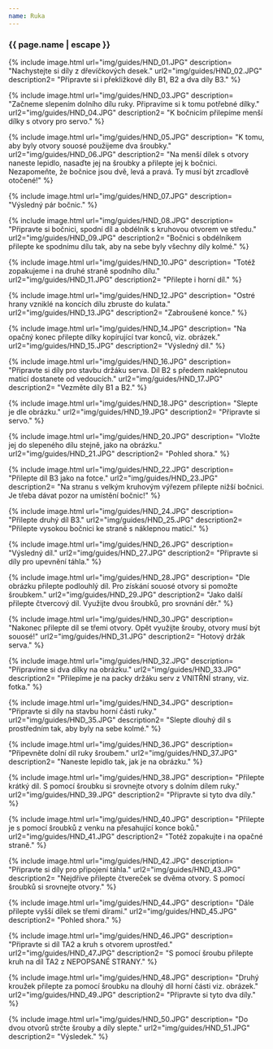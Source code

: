 ```yaml
---
name: Ruka
---
```

### {{ page.name | escape }}

{% include image.html 
    url="img/guides/HND_01.JPG" 
    description=
        "Nachystejte si díly z dřevíčkových desek." 
    url2="img/guides/HND_02.JPG" 
    description2=
        "Připravte si i překližkové díly B1, B2 a dva díly B3." 
%}

 {% include image.html 
    url="img/guides/HND_03.JPG" 
    description=
        "Začneme slepením dolního dílu ruky. Připravíme si k tomu potřebné dílky." 
    url2="img/guides/HND_04.JPG" 
    description2=
        "K bočnicím přilepíme menší dílky s otvory pro servo." 
%}

{% include image.html 
    url="img/guides/HND_05.JPG" 
    description=
        "K tomu, aby byly otvory souosé použijeme dva šroubky."
    url2="img/guides/HND_06.JPG" 
    description2=
        "Na menší dílek s otvory naneste lepidlo, nasaďte jej na šroubky a přilepte jej k bočnici. Nezapomeňte, že bočnice jsou dvě, levá a pravá. Ty musí být zrcadlově otočené!" 
 %}

 {% include image.html 
    url="img/guides/HND_07.JPG" 
    description=
        "Výsledný pár bočnic."
 %}

{% include image.html 
    url="img/guides/HND_08.JPG" 
    description=
        "Připravte si bočnici, spodní díl a obdélník s kruhovou otvorem ve středu."
    url2="img/guides/HND_09.JPG" 
    description2=
        "Bočnici s obdélníkem přilepte ke spodnímu dílu tak, aby na sebe byly všechny díly kolmé." 
 %}

 {% include image.html 
    url="img/guides/HND_10.JPG" 
    description=
        "Totéž zopakujeme i na druhé straně spodního dílu."
    url2="img/guides/HND_11.JPG" 
    description2=
        "Přilepte i horní díl." 
 %}

  {% include image.html 
    url="img/guides/HND_12.JPG" 
    description=
        "Ostré hrany vzniklé na koncích dílu zbruste do kulata."
    url2="img/guides/HND_13.JPG" 
    description2=
        "Zabroušené konce." 
 %}

 {% include image.html 
    url="img/guides/HND_14.JPG" 
    description=
        "Na opačný konec přilepte dílky kopírující tvar konců, viz. obrázek."
    url2="img/guides/HND_15.JPG" 
    description2=
        "Výsledný díl." 
 %}

{% include image.html 
    url="img/guides/HND_16.JPG" 
    description=
        "Připravte si díly pro stavbu držáku serva. Díl B2 s předem naklepnutou maticí dostanete od vedoucích."
    url2="img/guides/HND_17.JPG" 
    description2=
        "Vezměte díly B1 a B2." 
 %}
 
 {% include image.html 
    url="img/guides/HND_18.JPG" 
    description=
        "Slepte je dle obrázku."
    url2="img/guides/HND_19.JPG" 
    description2=
        "Připravte si servo." 
 %}

 {% include image.html 
    url="img/guides/HND_20.JPG" 
    description=
        "Vložte jej do slepeného dílu stejně, jako na obrázku."
    url2="img/guides/HND_21.JPG" 
    description2=
        "Pohled shora." 
 %}

 {% include image.html 
    url="img/guides/HND_22.JPG" 
    description=
        "Přilepte díl B3 jako na fotce."
    url2="img/guides/HND_23.JPG" 
    description2=
        "Na stranu s velkým kruhovým výřezem přilepte nižší bočnici. Je třeba dávat pozor na umístění bočnic!" 
 %}

 {% include image.html 
    url="img/guides/HND_24.JPG" 
    description=
        "Přilepte druhý díl B3."
    url2="img/guides/HND_25.JPG" 
    description2=
        "Přilepte vysokou bočnici ke straně s náklepnou maticí." 
 %}

 {% include image.html 
    url="img/guides/HND_26.JPG" 
    description=
        "Výsledný díl."
    url2="img/guides/HND_27.JPG" 
    description2=
        "Připravte si díly pro upevnění táhla." 
 %} 

 {% include image.html 
    url="img/guides/HND_28.JPG" 
    description=
        "Dle obrázku přilepte podlouhlý díl. Pro získání souosé otvory si pomožte šroubkem."
    url2="img/guides/HND_29.JPG" 
    description2=
        "Jako další přilepte čtvercový díl. Využijte dvou šroubků, pro srovnání děr." 
 %}

  {% include image.html 
    url="img/guides/HND_30.JPG" 
    description=
        "Nakonec přilepte díl se třemi otvory. Opět využijte šrouby, otvory musí být souosé!"
    url2="img/guides/HND_31.JPG" 
    description2=
        "Hotový držák serva." 
 %}

 {% include image.html 
    url="img/guides/HND_32.JPG" 
    description=
        "Připravíme si dva dílky na obrázku."
    url2="img/guides/HND_33.JPG" 
    description2=
        "Přilepíme je na packy držáku serv z VNITŘNÍ strany, viz. fotka." 
 %} 

  {% include image.html 
    url="img/guides/HND_34.JPG" 
    description=
        "Připravte si díly na stavbu horní části ruky."
    url2="img/guides/HND_35.JPG" 
    description2=
        "Slepte dlouhý díl s prostředním tak, aby byly na sebe kolmé." 
 %}

 {% include image.html 
    url="img/guides/HND_36.JPG" 
    description=
        "Připevněte dolní díl ruky šroubem."
    url2="img/guides/HND_37.JPG" 
    description2=
        "Naneste lepidlo tak, jak je na obrázku." 
 %}

 {% include image.html 
    url="img/guides/HND_38.JPG" 
    description=
        "Přilepte krátký díl. S pomocí šroubku si srovnejte otvory s dolním dílem ruky."
    url2="img/guides/HND_39.JPG" 
    description2=
        "Připravte si tyto dva díly." 
 %}

 {% include image.html 
    url="img/guides/HND_40.JPG" 
    description=
        "Přilepte je s pomocí šroubků z venku na přesahující konce boků."
    url2="img/guides/HND_41.JPG" 
    description2=
        "Totéž zopakujte i na opačné straně." 
 %}

  {% include image.html 
    url="img/guides/HND_42.JPG" 
    description=
        "Připravte si díly pro připojení táhla."
    url2="img/guides/HND_43.JPG" 
    description2=
        "Nejdříve přilepte čtvereček se dvěma otvory. S pomocí šroubků si srovnejte otvory." 
 %}

 {% include image.html 
    url="img/guides/HND_44.JPG" 
    description=
        "Dále přilepte vyšší dílek se třemi dírami."
    url2="img/guides/HND_45.JPG" 
    description2=
        "Pohled shora." 
 %}

  {% include image.html 
    url="img/guides/HND_46.JPG" 
    description=
        "Připravte si díl TA2 a kruh s otvorem uprostřed."
    url2="img/guides/HND_47.JPG" 
    description2=
        "S pomocí šroubu přilepte kruh na díl TA2 z NEPOPSANÉ STRANY." 
 %}

 {% include image.html 
    url="img/guides/HND_48.JPG" 
    description=
        "Druhý kroužek přilepte za pomocí šroubku na dlouhý díl horní části viz. obrázek."
    url2="img/guides/HND_49.JPG" 
    description2=
        "Připravte si tyto dva díly." 
 %}

 {% include image.html 
    url="img/guides/HND_50.JPG" 
    description=
        "Do dvou otvorů strčte šrouby a díly slepte."
    url2="img/guides/HND_51.JPG" 
    description2=
        "Výsledek." 
 %}

